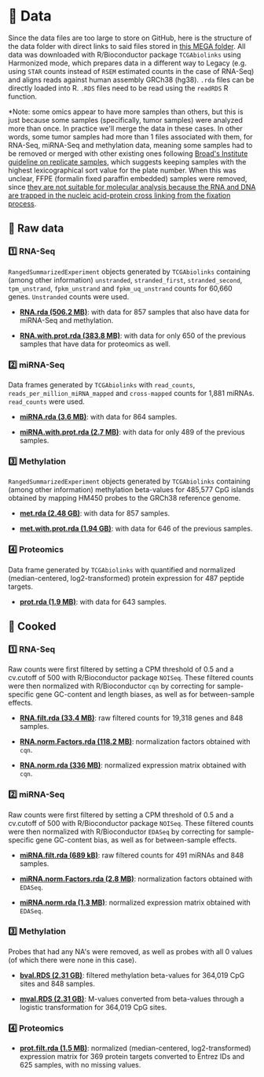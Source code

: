 # :dna: Data

Since the data files are too large to store on GitHub, here is the structure of the data folder with direct links to said files stored in [this MEGA folder](https://mega.nz/folder/Kl8h1LJJ#oactgNw1q3Wwu5qZaLdnkA). All data was downloaded with R/Bioconductor package `TCGAbiolinks` using Harmonized mode, which prepares data in a different way to Legacy (e.g. using `STAR` counts instead of `RSEM` estimated counts in the case of RNA-Seq) and aligns reads against human assembly GRCh38 (hg38). `.rda` files can be directly loaded into R. `.RDS` files need to be read using the `readRDS` R function.

*Note: some omics appear to have more samples than others, but this is just because some samples (specifically, tumor samples) were analyzed more than once. In practice we'll merge the data in these cases. In other words, some tumor samples had more than 1 files associated with them, for RNA-Seq, miRNA-Seq and methylation data, meaning some samples had to be removed or merged with other existing ones following [Broad's Institute guideline on replicate samples](https://gdac.broadinstitute.org/runs/gdc/report_2017_08_02/TCGA-LGG_Replicate_Samples.html), which suggests keeping samples with the highest lexicographical sort value for the plate number. When this was unclear, FFPE (formalin fixed paraffin embedded) samples were removed, since [they are not suitable for molecular analysis because the RNA and DNA are trapped in the nucleic acid-protein cross linking from the fixation process](https://gdac.broadinstitute.org/runs/stddata__2014_04_16/samples_report/FFPE_Cases.html).

## 🥩 Raw data

### :one: RNA-Seq

`RangedSummarizedExperiment` objects generated by `TCGAbiolinks` containing (among other information) `unstranded`, `stranded_first`, `stranded_second`, `tpm_unstrand`, `fpkm_unstrand` and `fpkm_uq_unstrand` counts for 60,660 genes. `Unstranded` counts were used.

- **[RNA.rda (506.2 MB)](https://mega.nz/file/6lsX0QyQ#BhxdMgi1FXMRclh0uA23dLlLp96E-EVcfCO8SAa2U_A)**: with data for 857 samples that also have data for miRNA-Seq and methylation.

- **[RNA.with.prot.rda (383.8 MB)](https://mega.nz/file/bwcziAyJ#2VD9WB_BI2QzTZe2F9MPp4668GwgOcVCcx_Gcxd6am4)**: with data for only 650 of the previous samples that have data for proteomics as well.

### :two: miRNA-Seq

Data frames generated by `TCGAbiolinks` with `read_counts`, `reads_per_million_miRNA_mapped` and `cross-mapped` counts for 1,881 miRNAs. `read_counts` were used.

- **[miRNA.rda (3.6 MB)](https://mega.nz/file/K5cnjLDZ#FKsdTFvBnnuQtB5aU5WFlG_6PTkryKA40f2szdY3oas)**: with data for 864 samples.

- **[miRNA.with.prot.rda (2.7 MB)](https://mega.nz/file/3oNz0YJB#1x7V9HsVXdCPCBMpe1kVpX6OdVqq8y1B2jOnDJKj4iA)**: with data for only 489 of the previous samples.

### :three: Methylation

`RangedSummarizedExperiment` objects generated by `TCGAbiolinks` containing (among other information) methylation beta-values for 485,577 CpG islands obtained by mapping HM450 probes to the GRCh38 reference genome.

- **[met.rda (2.48 GB)](https://mega.nz/file/C0N3TaRb#CJmugJQ6-4OeKDhRXG4qxlubuvepJ7Nt1eYRtXSHED8)**: with data for 857 samples.

- **[met.with.prot.rda (1.94 GB)](https://mega.nz/file/uxdTkLgK#uttIfQ7dqYUWlqJQ1Onv2sYAAtR4oa_EC4yLiKMWP7I)**: with data for 646 of the previous samples. 

### :four: Proteomics

Data frame generated by `TCGAbiolinks` with quantified and normalized (median-centered, log2-transformed) protein expression for 487 peptide targets.

- **[prot.rda (1.9 MB)](https://mega.nz/file/78d2yTJZ#JwJG9bAUJ_Uo2WPRfWH2wiK4gy0KZ1TdhdMDdk8TqrY)**: with data for 643 samples.

## 🍖 Cooked

### :one: RNA-Seq

Raw counts were first filtered by setting a CPM threshold of 0.5 and a cv.cutoff of 500 with R/Bioconductor package `NOISeq`. These filtered counts were then normalized with R/Bioconductor `cqn` by correcting for sample-specific gene GC-content and length biases, as well as for between-sample effects.

- **[RNA.filt.rda (33.4 MB)](https://mega.nz/file/PtFmkboQ#mmNkYK8LpzJpamnlvIxal_0_CLUHJKlH1LLK7TbuCGU)**: raw filtered counts for 19,318 genes and 848 samples.

- **[RNA.norm.Factors.rda (118.2 MB)](https://mega.nz/file/escgiK6Z#ywORrp2BQexBd970EYTSkunqTrHNCgzQWp-g05k7TCo)**: normalization factors obtained with `cqn`. 

- **[RNA.norm.rda (336 MB)](https://mega.nz/file/etFylLYJ#u3JQaeOXBRphTSrswevixvOu5x9rDYpDcqKpGpjXD9o)**: normalized expression matrix obtained with `cqn`. 

### :two: miRNA-Seq

Raw counts were first filtered by setting a CPM threshold of 0.5 and a cv.cutoff of 500 with R/Bioconductor package `NOISeq`. These filtered counts were then normalized with R/Bioconductor `EDASeq` by correcting for sample-specific gene GC-content bias, as well as for between-sample effects.

- **[miRNA.filt.rda (689 kB)](https://mega.nz/file/Ck0TiC6Q#h5uwGYehu8va7-wA29g5afYZipB2Mr3wR1la-78CkDQ)**: raw filtered counts for 491 miRNAs and 848 samples.

- **[miRNA.norm.Factors.rda (2.8 MB)](https://mega.nz/file/WxtC2J6R#gVfQrb_9RhIH6FhmyU3ZWXNiIT-osedDRU23cN_OqKo)**: normalization factors obtained with `EDASeq`. 

- **[miRNA.norm.rda (1.3 MB)](https://mega.nz/file/mhNnlDiL#g1YzHCO_JFXakn_mOG-VfvXQ5pkRT-DGwQacFwNalLc)**: normalized expression matrix obtained with `EDASeq`. 

### :three: Methylation

Probes that had any NA's were removed, as well as probes with all 0 values (of which there were none in this case). 

- **[bval.RDS (2.31 GB)](https://mega.nz/file/mgEz2DBT#JMF0rZePZ_1QPG5QJOYjsjqTrjcgSWfbT7hxrBQq2gk)**: filtered methylation beta-values for 364,019 CpG sites and 848 samples.

- **[mval.RDS (2.31 GB)](https://mega.nz/file/ullGAK4L#bbFN-MLNf-1FZpcRajtw2touDGu4fZJWGLIkTw2ReGw)**: M-values converted from beta-values through a logistic transformation for 364,019 CpG sites.

### :four: Proteomics

- **[prot.filt.rda (1.5 MB)](https://mega.nz/file/ntsWjLAT#wfDDHQnmI0PKFM1emImYdM3vCMikKGIy9_vGp66auRc)**: normalized (median-centered, log2-transformed) expression matrix for 369 protein targets converted to Entrez IDs and 625 samples, with no missing values.